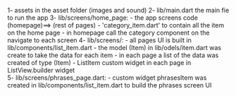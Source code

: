 1- assets in the asset folder (images and sound)
2- lib/main.dart the main fie to run the app
3- lib/screens/home_page:
            - the app screens code (homepage)==> (rest of pages)
            - 'category_item.dart' to contain all the item on the home page
            - in homepage call the category component on the navigate to each screen
4- lib/screens/:
            - all pages UI is built in lib/components/list_item.dart
            - the model (Item) in lib/odels/item.dart was create to take the data for each item
            - in each page a list of the data was created of type (Item)
            - ListItem custom widget in each page in ListView.builder widget            
5- lib/screens/phrases_page.dart:
            - custom widget phrasesItem was created in lib/components/list_item.dart to build the phrases screen UI
            
